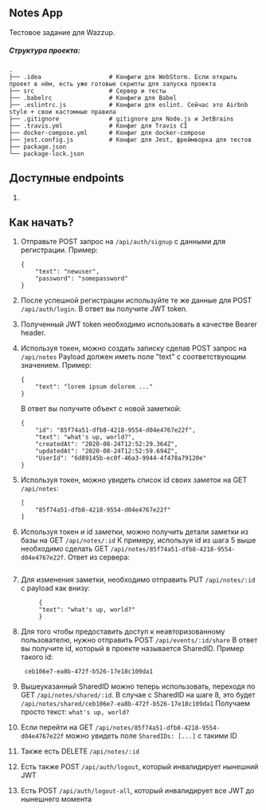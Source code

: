 Notes App
---
Тестовое задание для Wazzup.
    
##### Структура проекта:

    .
    ├── .idea                   # Конфиги для WebStorm. Если открыть проект в нём, есть уже готовые скрипты для запуска проекта
    ├── src                     # Сервер и тесты
    ├── .babelrc                # Конфиги для Babel
    ├── .eslintrc.js            # Конфиги для eslint. Сейчас это Airbnb style + свои кастомные правила
    ├── .gitignore              # gitignore для Node.js и JetBrains 
    ├── .travis.yml             # Конфиг для Travis CI 
    ├── docker-compose.yml      # Конфиг для docker-compose 
    ├── jest.config.js          # Конфиг для Jest, фреймворка для тестов 
    ├── package.json 
    └── package-lock.json 

Доступные endpoints
---
1. 

Как начать?
---
1. Отправьте POST запрос на `/api/auth/signup` с данными для регистрации.
    Пример: 
    ```
    {
        "text": "newuser",
        "password": "somepassword"
    }
    ```
2. После успешной регистрации используйте те же данные для POST `/api/auth/login`.
    В ответ вы получите JWT token.
3. Полученный JWT token необходимо использовать в качестве Bearer header.
4. Используя токен, можно создать записку сделав POST запрос на `/api/notes`
    Payload должен иметь поле "text" с соответствующим значением. Пример:
    ```
    {
        "text": "lorem ipsum dolorem ..."
    }
    ```
   
   В ответ вы получите объект с новой заметкой:
   ```
   {
       "id": "85f74a51-dfb8-4218-9554-d04e4767e22f",
       "text": "what's up, world?",
       "createdAt": "2020-08-24T12:52:29.364Z",
       "updatedAt": "2020-08-24T12:52:59.694Z",
       "UserId": "6d89145b-ec0f-46a3-9944-4f478a79120e"
   }
   ```
5. Используя токен, можно увидеть список id своих заметок на  GET `/api/notes`:
    ```
    [
        "85f74a51-dfb8-4218-9554-d04e4767e22f"
    ]
    ```
6. Используя токен и id заметки, можно получить детали заметки из базы на GET `/api/notes/:id`
    К примеру, используя id из шага 5 выше необходимо сделать GET `/api/notes/85f74a51-dfb8-4218-9554-d04e4767e22f`.
    Ответ из сервера:
    ```
   
    ```
7. Для изменения заметки, необходимо отправить PUT `/api/notes/:id` с payload как внизу:
   ```
        {
        "text": "what's up, world?"
        }
    ```
8. Для того чтобы предоставить доступ к неавторизованному пользователю, нужно отправить POST `/api/events/:id/share`
   В ответ вы получите id, который в проекте называется SharedID.
   Пример такого id:
   ```
    ceb106e7-ea8b-472f-b526-17e18c109da1
    ```
9. Вышеуказанный SharedID можно теперь использовать, переходя по GET `/api/notes/shared/:id`.
    В случае с SharedID на шаге 8, это будет `/api/notes/shared/ceb106e7-ea8b-472f-b526-17e18c109da1`
    Получаем просто текст: `what's up, world?`
10. Если перейти на GET `/api/notes/85f74a51-dfb8-4218-9554-d04e4767e22f` можно увидеть поле `SharedIDs: [...]` с такими ID
11. Также есть DELETE `/api/notes/:id`
12. Есть также POST `/api/auth/logout`, который инвалидирует нынешний JWT
13. Есть POST `/api/auth/logout-all`, который инвалидирует все JWT до нынешнего момента
